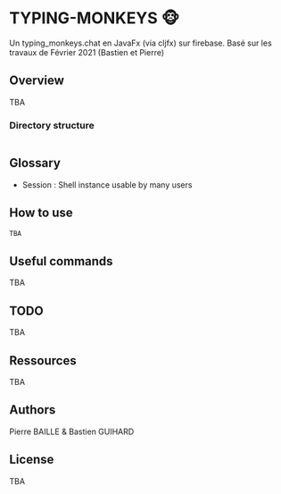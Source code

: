 # TYPING-MONKEYS 🐵
Un typing_monkeys.chat en JavaFx (via cljfx) sur firebase.
Basé sur les travaux de Février 2021 (Bastien et Pierre)

## Overview
TBA
### Directory structure
```bash
```

## Glossary
- Session : Shell instance usable by many users

## How to use
 ```bash
TBA
 ```
## Useful commands
TBA
## TODO
TBA
## Ressources
TBA
## Authors
Pierre BAILLE & Bastien GUIHARD 
## License
TBA